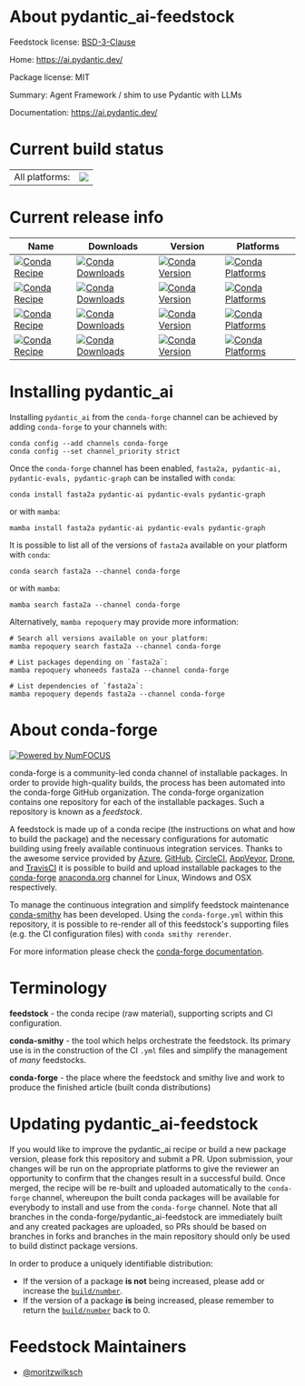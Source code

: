 About pydantic_ai-feedstock
===========================

Feedstock license: [BSD-3-Clause](https://github.com/conda-forge/pydantic_ai-feedstock/blob/main/LICENSE.txt)

Home: https://ai.pydantic.dev/

Package license: MIT

Summary: Agent Framework / shim to use Pydantic with LLMs

Documentation: https://ai.pydantic.dev/

Current build status
====================


<table><tr><td>All platforms:</td>
    <td>
      <a href="https://dev.azure.com/conda-forge/feedstock-builds/_build/latest?definitionId=24845&branchName=main">
        <img src="https://dev.azure.com/conda-forge/feedstock-builds/_apis/build/status/pydantic_ai-feedstock?branchName=main">
      </a>
    </td>
  </tr>
</table>

Current release info
====================

| Name | Downloads | Version | Platforms |
| --- | --- | --- | --- |
| [![Conda Recipe](https://img.shields.io/badge/recipe-fasta2a-green.svg)](https://anaconda.org/conda-forge/fasta2a) | [![Conda Downloads](https://img.shields.io/conda/dn/conda-forge/fasta2a.svg)](https://anaconda.org/conda-forge/fasta2a) | [![Conda Version](https://img.shields.io/conda/vn/conda-forge/fasta2a.svg)](https://anaconda.org/conda-forge/fasta2a) | [![Conda Platforms](https://img.shields.io/conda/pn/conda-forge/fasta2a.svg)](https://anaconda.org/conda-forge/fasta2a) |
| [![Conda Recipe](https://img.shields.io/badge/recipe-pydantic--ai-green.svg)](https://anaconda.org/conda-forge/pydantic-ai) | [![Conda Downloads](https://img.shields.io/conda/dn/conda-forge/pydantic-ai.svg)](https://anaconda.org/conda-forge/pydantic-ai) | [![Conda Version](https://img.shields.io/conda/vn/conda-forge/pydantic-ai.svg)](https://anaconda.org/conda-forge/pydantic-ai) | [![Conda Platforms](https://img.shields.io/conda/pn/conda-forge/pydantic-ai.svg)](https://anaconda.org/conda-forge/pydantic-ai) |
| [![Conda Recipe](https://img.shields.io/badge/recipe-pydantic--evals-green.svg)](https://anaconda.org/conda-forge/pydantic-evals) | [![Conda Downloads](https://img.shields.io/conda/dn/conda-forge/pydantic-evals.svg)](https://anaconda.org/conda-forge/pydantic-evals) | [![Conda Version](https://img.shields.io/conda/vn/conda-forge/pydantic-evals.svg)](https://anaconda.org/conda-forge/pydantic-evals) | [![Conda Platforms](https://img.shields.io/conda/pn/conda-forge/pydantic-evals.svg)](https://anaconda.org/conda-forge/pydantic-evals) |
| [![Conda Recipe](https://img.shields.io/badge/recipe-pydantic--graph-green.svg)](https://anaconda.org/conda-forge/pydantic-graph) | [![Conda Downloads](https://img.shields.io/conda/dn/conda-forge/pydantic-graph.svg)](https://anaconda.org/conda-forge/pydantic-graph) | [![Conda Version](https://img.shields.io/conda/vn/conda-forge/pydantic-graph.svg)](https://anaconda.org/conda-forge/pydantic-graph) | [![Conda Platforms](https://img.shields.io/conda/pn/conda-forge/pydantic-graph.svg)](https://anaconda.org/conda-forge/pydantic-graph) |

Installing pydantic_ai
======================

Installing `pydantic_ai` from the `conda-forge` channel can be achieved by adding `conda-forge` to your channels with:

```
conda config --add channels conda-forge
conda config --set channel_priority strict
```

Once the `conda-forge` channel has been enabled, `fasta2a, pydantic-ai, pydantic-evals, pydantic-graph` can be installed with `conda`:

```
conda install fasta2a pydantic-ai pydantic-evals pydantic-graph
```

or with `mamba`:

```
mamba install fasta2a pydantic-ai pydantic-evals pydantic-graph
```

It is possible to list all of the versions of `fasta2a` available on your platform with `conda`:

```
conda search fasta2a --channel conda-forge
```

or with `mamba`:

```
mamba search fasta2a --channel conda-forge
```

Alternatively, `mamba repoquery` may provide more information:

```
# Search all versions available on your platform:
mamba repoquery search fasta2a --channel conda-forge

# List packages depending on `fasta2a`:
mamba repoquery whoneeds fasta2a --channel conda-forge

# List dependencies of `fasta2a`:
mamba repoquery depends fasta2a --channel conda-forge
```


About conda-forge
=================

[![Powered by
NumFOCUS](https://img.shields.io/badge/powered%20by-NumFOCUS-orange.svg?style=flat&colorA=E1523D&colorB=007D8A)](https://numfocus.org)

conda-forge is a community-led conda channel of installable packages.
In order to provide high-quality builds, the process has been automated into the
conda-forge GitHub organization. The conda-forge organization contains one repository
for each of the installable packages. Such a repository is known as a *feedstock*.

A feedstock is made up of a conda recipe (the instructions on what and how to build
the package) and the necessary configurations for automatic building using freely
available continuous integration services. Thanks to the awesome service provided by
[Azure](https://azure.microsoft.com/en-us/services/devops/), [GitHub](https://github.com/),
[CircleCI](https://circleci.com/), [AppVeyor](https://www.appveyor.com/),
[Drone](https://cloud.drone.io/welcome), and [TravisCI](https://travis-ci.com/)
it is possible to build and upload installable packages to the
[conda-forge](https://anaconda.org/conda-forge) [anaconda.org](https://anaconda.org/)
channel for Linux, Windows and OSX respectively.

To manage the continuous integration and simplify feedstock maintenance
[conda-smithy](https://github.com/conda-forge/conda-smithy) has been developed.
Using the ``conda-forge.yml`` within this repository, it is possible to re-render all of
this feedstock's supporting files (e.g. the CI configuration files) with ``conda smithy rerender``.

For more information please check the [conda-forge documentation](https://conda-forge.org/docs/).

Terminology
===========

**feedstock** - the conda recipe (raw material), supporting scripts and CI configuration.

**conda-smithy** - the tool which helps orchestrate the feedstock.
                   Its primary use is in the construction of the CI ``.yml`` files
                   and simplify the management of *many* feedstocks.

**conda-forge** - the place where the feedstock and smithy live and work to
                  produce the finished article (built conda distributions)


Updating pydantic_ai-feedstock
==============================

If you would like to improve the pydantic_ai recipe or build a new
package version, please fork this repository and submit a PR. Upon submission,
your changes will be run on the appropriate platforms to give the reviewer an
opportunity to confirm that the changes result in a successful build. Once
merged, the recipe will be re-built and uploaded automatically to the
`conda-forge` channel, whereupon the built conda packages will be available for
everybody to install and use from the `conda-forge` channel.
Note that all branches in the conda-forge/pydantic_ai-feedstock are
immediately built and any created packages are uploaded, so PRs should be based
on branches in forks and branches in the main repository should only be used to
build distinct package versions.

In order to produce a uniquely identifiable distribution:
 * If the version of a package **is not** being increased, please add or increase
   the [``build/number``](https://docs.conda.io/projects/conda-build/en/latest/resources/define-metadata.html#build-number-and-string).
 * If the version of a package **is** being increased, please remember to return
   the [``build/number``](https://docs.conda.io/projects/conda-build/en/latest/resources/define-metadata.html#build-number-and-string)
   back to 0.

Feedstock Maintainers
=====================

* [@moritzwilksch](https://github.com/moritzwilksch/)

